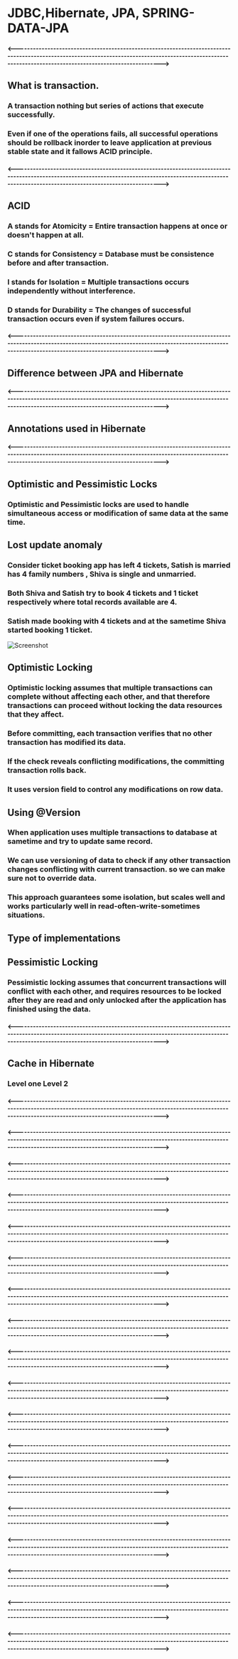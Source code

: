# JDBC,Hibernate, JPA, SPRING-DATA-JPA
#### <----------------------------------------------------------------------------------------------------------------------------------------------------------------------------------------------------------->
## What is transaction.
### A transaction nothing but series of actions that execute successfully.
### Even if one of the operations fails, all successful operations should be rollback inorder to leave application at previous stable state and it fallows ACID principle.
#### <----------------------------------------------------------------------------------------------------------------------------------------------------------------------------------------------------------->
## ACID
### A stands for Atomicity = Entire transaction happens at once or doesn't happen at all.
### C stands for Consistency = Database must be consistence before and after transaction.
### I stands for Isolation = Multiple transactions occurs independently without interference.
### D stands for Durability = The changes of successful transaction occurs even if system failures occurs.
#### <----------------------------------------------------------------------------------------------------------------------------------------------------------------------------------------------------------->
## Difference between JPA and Hibernate
#### <----------------------------------------------------------------------------------------------------------------------------------------------------------------------------------------------------------->
## Annotations used in Hibernate
#### <----------------------------------------------------------------------------------------------------------------------------------------------------------------------------------------------------------->
## Optimistic and Pessimistic Locks
### Optimistic and Pessimistic locks are used to handle simultaneous access or modification of same data at the same time.
## Lost update anomaly 
### Consider ticket booking app has left 4 tickets, Satish is married has 4 family numbers , Shiva is single and unmarried.
### Both Shiva and Satish try to book 4 tickets and 1 ticket respectively where total records available are 4.
### Satish made booking with 4 tickets and at the sametime Shiva started booking 1 ticket.
![Screenshot](Locking.png)
## Optimistic Locking
### Optimistic locking assumes that multiple transactions can complete without affecting each other, and that therefore transactions can proceed without locking the data resources that they affect.
### Before committing, each transaction verifies that no other transaction has modified its data. 
### If the check reveals conflicting modifications, the committing transaction rolls back.
### It uses version field to control any modifications on row data.
## Using @Version
### When application uses multiple transactions to database at sametime and try to update same record.
### We can use versioning of data to check if any other transaction changes conflicting with current transaction. so we can make sure not to override data.
### This approach guarantees some isolation, but scales well and works particularly well in read-often-write-sometimes situations.
## Type of implementations



## Pessimistic Locking
### Pessimistic locking assumes that concurrent transactions will conflict with each other, and requires resources to be locked after they are read and only unlocked after the application has finished using the data.

#### <----------------------------------------------------------------------------------------------------------------------------------------------------------------------------------------------------------->
## Cache in Hibernate
### Level one Level 2
#### <----------------------------------------------------------------------------------------------------------------------------------------------------------------------------------------------------------->
#### <----------------------------------------------------------------------------------------------------------------------------------------------------------------------------------------------------------->
#### <----------------------------------------------------------------------------------------------------------------------------------------------------------------------------------------------------------->
#### <----------------------------------------------------------------------------------------------------------------------------------------------------------------------------------------------------------->
#### <----------------------------------------------------------------------------------------------------------------------------------------------------------------------------------------------------------->
#### <----------------------------------------------------------------------------------------------------------------------------------------------------------------------------------------------------------->
#### <----------------------------------------------------------------------------------------------------------------------------------------------------------------------------------------------------------->
#### <----------------------------------------------------------------------------------------------------------------------------------------------------------------------------------------------------------->
#### <----------------------------------------------------------------------------------------------------------------------------------------------------------------------------------------------------------->
#### <----------------------------------------------------------------------------------------------------------------------------------------------------------------------------------------------------------->
#### <----------------------------------------------------------------------------------------------------------------------------------------------------------------------------------------------------------->
#### <----------------------------------------------------------------------------------------------------------------------------------------------------------------------------------------------------------->
#### <----------------------------------------------------------------------------------------------------------------------------------------------------------------------------------------------------------->
#### <----------------------------------------------------------------------------------------------------------------------------------------------------------------------------------------------------------->
#### <----------------------------------------------------------------------------------------------------------------------------------------------------------------------------------------------------------->
#### <----------------------------------------------------------------------------------------------------------------------------------------------------------------------------------------------------------->
#### <----------------------------------------------------------------------------------------------------------------------------------------------------------------------------------------------------------->
#### <----------------------------------------------------------------------------------------------------------------------------------------------------------------------------------------------------------->